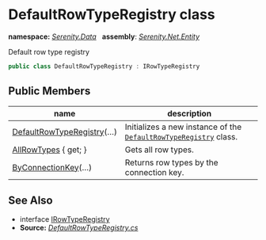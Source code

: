 # DefaultRowTypeRegistry class
**namespace:** *[Serenity.Data](../README.md#serenity.data-namespace)*   **assembly**: *[Serenity.Net.Entity](../README.md)*

Default row type registry

```csharp
public class DefaultRowTypeRegistry : IRowTypeRegistry
```

## Public Members

| name | description |
| --- | --- |
| [DefaultRowTypeRegistry](DefaultRowTypeRegistry/DefaultRowTypeRegistry.md)(…) | Initializes a new instance of the [`DefaultRowTypeRegistry`](DefaultRowTypeRegistry.md) class. |
| [AllRowTypes](DefaultRowTypeRegistry/AllRowTypes.md) { get; } | Gets all row types. |
| [ByConnectionKey](DefaultRowTypeRegistry/ByConnectionKey.md)(…) | Returns row types by the connection key. |

## See Also

* interface [IRowTypeRegistry](IRowTypeRegistry.md)
* **Source:** *[DefaultRowTypeRegistry.cs](https://github.com/serenity-is/Serenity/blob/master/src/Serenity.Net.Entity/Row/DefaultRowTypeRegistry.cs)*